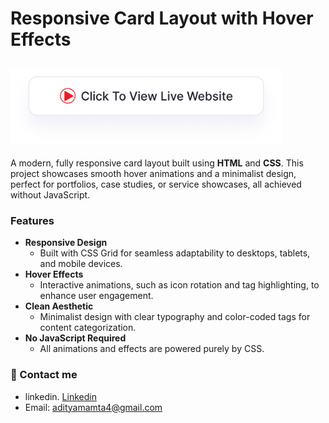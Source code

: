 # Responsive Card Layout with Hover Effects  

## <a href="https://adityamamta.github.io/responsive-card-layout/"><img src="img/readme-btn.png" alt="Click to view live website" height="120"></a>

A modern, fully responsive card layout built using **HTML** and **CSS**. This project showcases smooth hover animations and a minimalist design, perfect for portfolios, case studies, or service showcases, all achieved without JavaScript.  

### Features  
- **Responsive Design**  
  - Built with CSS Grid for seamless adaptability to desktops, tablets, and mobile devices.  
- **Hover Effects**  
  - Interactive animations, such as icon rotation and tag highlighting, to enhance user engagement.  
- **Clean Aesthetic**  
  - Minimalist design with clear typography and color-coded tags for content categorization.  
- **No JavaScript Required**  
  - All animations and effects are powered purely by CSS.

### 💼 Contact me 
- linkedin. [Linkedin](https://www.linkedin.com/in/adityamamta/)
- Email: adityamamta4@gmail.com

<!-- ![preview img](image/card-hover-effect-mockup.png) -->
